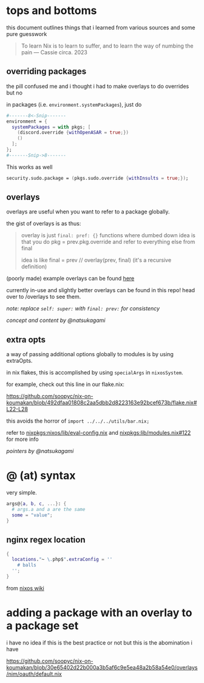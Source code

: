 # tops and bottoms
this document outlines things that i learned from various sources and some pure guesswork

> To learn Nix is to learn to suffer, and to learn the way of numbing the pain
— Cassie circa. 2023

## overriding packages
the pill confused me and i thought i had to make overlays to do overrides but no

in packages (i.e. `environment.systemPackages`), just do
```nix
#-------8<-Snip-------
environment = {
  systemPackages = with pkgs; [
    (discord.override {withOpenASAR = true;})
    ()
  ];
};
#-------Snip->8-------
```

This works as well
```nix
security.sudo.package = (pkgs.sudo.override {withInsults = true;});
```

## overlays
overlays are useful when you want to refer to a package globally.

the gist of overlays is as thus:

> overlay is just `final: pref: {}` functions where dumbed down idea is
> that you do pkg = prev.pkg.override and refer to everything else from
> final
>
> idea is like final = prev // overlay(prev, final)
> (it's a recursive definition)

(poorly made) example overlays can be found [here](https://github.com/soopyc/nixos-config/blob/master/overlays/discord-canary.nix)

currently in-use and slightly better overlays can be found in this repo! head over to /overlays to see them.

*note: replace `self: super:` with `final: prev:` for consistency*

*concept and content by \@natsukagami*

## extra opts
a way of passing additional options globally to modules is by using extraOpts.

in nix flakes, this is accomplished by using `specialArgs` in `nixosSystem`.

for example, check out this line in our flake.nix:

https://github.com/soopyc/nix-on-koumakan/blob/492dfaa01808c2aa5dbb2d8223163e92bcef673b/flake.nix#L22-L28

this avoids the horror of `import ../../../utils/bar.nix;`

refer to [nixpkgs:nixos/lib/eval-config.nix] and [nixpkgs:lib/modules.nix#122] for more info

*pointers by \@natsukagami*

# @ (at) syntax
very simple.

```nix
args@{a, b, c, ...}: {
  # args.a and a are the same
  some = "value";
}
```

## nginx regex location
```nix
{
  locations."~ \.php$".extraConfig = ''
    # balls
  '';
}
```
from [nixos wiki](https://nixos.wiki/wiki/Nginx#LEMP_stack)

# adding a package with an overlay to a package set
i have no idea if this is the best practice or not but this is the abomination i have

https://github.com/soopyc/nix-on-koumakan/blob/30e65402d22b000a3b5af6c9e5ea48a2b58a54e0/overlays/nim/oauth/default.nix


<!--links-->
[nixpkgs:lib/modules.nix#122]: https://github.com/NixOS/nixpkgs/blob/6e68daefde56a7a8e6fe7c3ca9ceeb436294bb9f/lib/modules.nix#L122
[nixpkgs:nixos/lib/eval-config.nix]: https://github.com/NixOS/nixpkgs/blob/5054472759a3b0df8e18cfe4031a5eff92d4cdc3/nixos/lib/eval-config.nix
